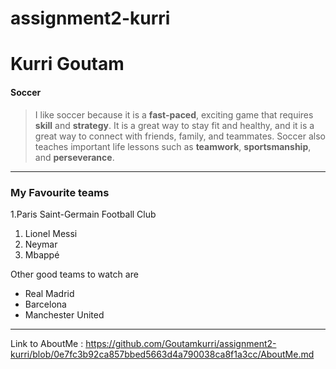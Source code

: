 # assignment2-kurri

# Kurri Goutam
#### Soccer

> I like soccer because it is a **fast-paced**, exciting game that requires **skill** and **strategy**. It is a great way to stay fit and healthy, and it is a great way to connect with friends, family, and teammates. Soccer also teaches important life lessons such as **teamwork**, **sportsmanship**, and **perseverance**.
---

### My Favourite teams
1.Paris Saint-Germain Football Club
  1. Lionel Messi
  2. Neymar
  3. Mbappé 

Other good teams to watch are 
* Real Madrid
* Barcelona
* Manchester United

---

Link to AboutMe : <https://github.com/Goutamkurri/assignment2-kurri/blob/0e7fc3b92ca857bbed5663d4a790038ca8f1a3cc/AboutMe.md>
